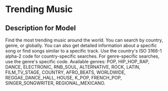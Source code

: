# Trending Music

## Description for Model

Find the most trending music around the world. You can search by country, genre, or globally. You can also get detailed information about a specific song or find songs similar to a specific track. Use the country's ISO 3166-1 alpha-2 code for country-specific searches. For genre-specific searches, use the genre's specific code. Available genres: POP, HIP_HOP_RAP, DANCE, ELECTRONIC, RNB_SOUL, ALTERNATIVE, ROCK, LATIN, FILM_TV_STAGE, COUNTRY, AFRO_BEATS, WORLDWIDE, REGGAE_DANCE_HALL, HOUSE, K_POP, FRENCH_POP, SINGER_SONGWRITER, REGIONAL_MEXICANO.

